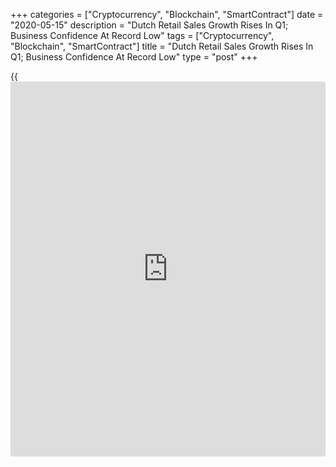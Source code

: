 +++
categories = ["Cryptocurrency", "Blockchain", "SmartContract"]
date = "2020-05-15"
description = "Dutch Retail Sales Growth Rises In Q1; Business Confidence At Record Low"
tags = ["Cryptocurrency", "Blockchain", "SmartContract"]
title = "Dutch Retail Sales Growth Rises In Q1; Business Confidence At Record Low"
type = "post"
+++

{{<iframe id="large-banner" src="https://www.bounty.group/#slide=18.0" width="100%" height="600" scrolling="no" style="border: 0px solid rgb(216, 221, 230); border-radius: 3px;">}}

Dutch retail sales rose in the first quarter led by a surge in
supermarket sales as consumers spend more on essentials such as food in
preparation for the [coronavirus][1]-triggered lockdown, but the
confidence in the retail industry sank to a record low, figures from the
Central Bureau of Statistics showed on Friday.

Retail sales rose 4.0 percent year-on-year in the first quarter,
following a 3.8 percent increase in the previous three months.

Food sales grew 6.4 percent in the first quarter, which was the largest
increase since the second quarter of 2008. In March alone, supermarket
sales jumped 13.1 percent, as people stocked up their essential supplies
in anticipation of the lockdown.

Non-food sales fell 0.6 percent, which was the first decrease in
turnover since the third quarter of 2016. sales of clothing and footwear
slumped in March, while those in DIY and consumer electronics stores,
and drug shops climbed.

Internet sales gained 19.1 percent in the first quarter, which was the
biggest since the first quarter of 2018.

In April, [business][2] confidence in the retail sector fell to the
lowest point since the measurement began in the fourth quarter of 2008,
the agency said.

Separately, the statistical office announced that overall business
confidence weakened at a record pace to a historic low in the second
quarter, largely led by the gloom in the hospitality industry.

The business confidence index for non-financial companies decreased to
-37.2 from +6.4 in the previous quarter. The survey showed that nearly
69 percent of entrepreneurs expect a deterioration in the economic
climate in the next three months, while only 3 percent expect an
improvement.

For comments and feedback [contact](https://www.playgroundfx.com/contact/): editorial@rtt[news](https://www.letsplayfx.com/blog/forex-news-website/).com

[Economic News][3]

 **What parts of the world are seeing the best (and worst) economic
performances lately? Click[here][4] to check out our [Econ Scorecard][4]
and find out! See up-to-the-moment [ranking](https://www.playgroundfx.com/blog/crypto-exchange-ranking/)s for the best and worst
performers in [GDP][5], [unemployment rate][6], [inflation][7] and much
more.**

   1. www.rtt[news](https://www.letsplayfx.com/blog/forex-news-website/).com/list/coronavirus.aspx
   2. www.rtt[news](https://www.letsplayfx.com/blog/forex-news-website/).com/Content/Business.aspx
   3. www.rtt[news](https://www.letsplayfx.com/blog/forex-news-website/).com/Content/EconomicNews.aspx
   4. www.rtt[news](https://www.letsplayfx.com/blog/forex-news-website/).com/economic-scorecard/world-rank/PPI/highest-performance.aspx
   5. www.rtt[news](https://www.letsplayfx.com/blog/forex-news-website/).com/economic-scorecard/world-rank/GDP/highest-performance.aspx
   6. www.rtt[news](https://www.letsplayfx.com/blog/forex-news-website/).com/economic-scorecard/world-rank/unemployment-rate/lowest-performance.aspx
   7. www.rtt[news](https://www.letsplayfx.com/blog/forex-news-website/).com/economic-scorecard/world-rank/CPI/highest-performance.aspx